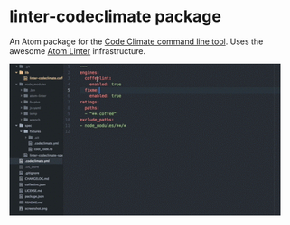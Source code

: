 # linter-codeclimate package

An Atom package for the [Code Climate command line tool](https://github.com/codeclimate/codeclimate). Uses the awesome [Atom Linter](https://atom.io/packages/linter) infrastructure.

<img src="https://raw.githubusercontent.com/AtomLinter/linter-codeclimate/master/atommovie.gif">
